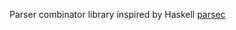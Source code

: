 
Parser combinator library inspired by Haskell [parsec](https://hackage.haskell.org/package/parsec)
